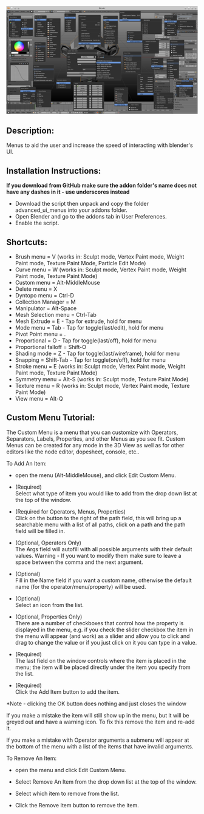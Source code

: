 ![Advanced UI Menus Demo Picture](Demo_Picture_2018-05-13.png)  

## Description:

  Menus to aid the user and increase the speed of interacting with blender's UI.  

## Installation Instructions:
  **If you download from GitHub make sure the addon folder's name does not have any dashes in it - use underscores instead**

  *  Download the script then unpack and copy the folder advanced_ui_menus into your addons folder.  
  * Open Blender and go to the addons tab in User Preferences.  
  * Enable the script.  

## Shortcuts:

  * Brush menu = V (works in: Sculpt mode, Vertex Paint mode, Weight Paint mode, Texture Paint Mode, Particle Edit Mode)  
  * Curve menu = W (works in: Sculpt mode, Vertex Paint mode, Weight Paint mode, Texture Paint Mode)  
  * Custom menu = Alt-MiddleMouse  
  * Delete menu = X  
  * Dyntopo menu = Ctrl-D  
  * Collection Manager = M  
  * Manipulator = Alt-Space  
  * Mesh Selection menu = Ctrl-Tab  
  * Mesh Extrude = E - Tap for extrude, hold for menu  
  * Mode menu = Tab - Tap for toggle(last/edit), hold for menu  
  * Pivot Point menu = .  
  * Proportional = O - Tap for toggle(last/off), hold for menu  
  * Proportional falloff = Shift-O  
  * Shading mode = Z - Tap for toggle(last/wireframe), hold for menu  
  * Snapping = Shift-Tab - Tap for toggle(on/off), hold for menu  
  * Stroke menu = E (works in: Sculpt mode, Vertex Paint mode, Weight Paint mode, Texture Paint Mode)  
  * Symmetry menu = Alt-S (works in: Sculpt mode, Texture Paint Mode)  
  * Texture menu = R (works in: Sculpt mode, Vertex Paint mode, Texture Paint Mode)  
  * View menu = Alt-Q  

## Custom Menu Tutorial:

  The Custom Menu is a menu that you can customize with Operators, Separators, Labels, Properties, and other Menus as you see fit. Custom Menus can be created for any mode in the 3D View as well as for other editors like the node editor, dopesheet, console, etc..

To Add An Item:

  * open the menu (Alt-MiddleMouse), and click Edit Custom Menu.

  * (Required)  
    Select what type of item you would like to add from the drop down list at the top of the window.

  * (Required for Operators, Menus, Properties)  
    Click on the button to the right of the path field, this will bring up a searchable menu with a list of all paths, click on a path and the path field will be filled in.

  * (Optional, Operators Only)  
     The Args field will autofill with all possible arguments with their default values. Warning - If you want to modify them make sure to leave a space between the comma and the next argument.

  * (Optional)  
    Fill in the Name field if you want a custom name, otherwise the default name (for the operator/menu/property) will be used.

  * (Optional)  
    Select an icon from the list.

  * (Optional, Properties Only)  
    There are a number of checkboxes that control how the property is displayed in the menu, e.g. if you check the slider checkbox the item in the menu will appear (and work) as a slider and allow you to click and drag to change the value or if you just click on it you can type in a value.

  * (Required)  
    The last field on the window controls where the item is placed in the menu; the item will be placed directly under the item you specify from the list.

  * (Required)  
    Click the Add Item button to add the item.

*Note - clicking the OK button does nothing and just closes the window


If you make a mistake the item will still show up in the menu, but it will be greyed out and have a warning icon. To fix this remove the item and re-add it.

If you make a mistake with Operator arguments a submenu will appear at the bottom of the menu with a list of the items that have invalid arguments.

To Remove An Item:

  * open the menu and click Edit Custom Menu. 

  * Select Remove An Item from the drop down list at the top of the window. 

  * Select which item to remove from the list. 

  * Click the Remove Item button to remove the item.
